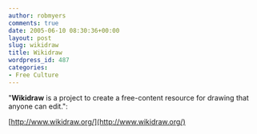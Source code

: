```yaml
---
author: robmyers
comments: true
date: 2005-06-10 08:30:36+00:00
layout: post
slug: wikidraw
title: Wikidraw
wordpress_id: 487
categories:
- Free Culture
---
```


  
"**Wikidraw** is a project to create a free-content resource for drawing that anyone can edit.":  


  
[http://www.wikidraw.org/](http://www.wikidraw.org/)  


  


